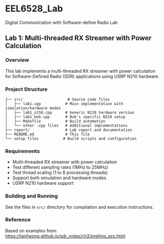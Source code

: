 # EEL6528_Lab
Digital Communication with Software-define Radio Lab

## Lab 1: Multi-threaded RX Streamer with Power Calculation

### Overview
This lab implements a multi-threaded RX streamer with power calculation for Software-Defined Radio (SDR) applications using USRP N210 hardware.

### Project Structure
```
├── src/                    # Source code files
│   ├── lab1.cpp           # Main implementation with simulation/hardware modes
│   ├── lab1_n210.cpp      # Generic N210 hardware version
│   ├── lab1_bob.cpp       # Bob's specific N210 setup
│   ├── Makefile           # Build automation
│   └── other .cpp files   # Additional implementations
├── report/                # Lab report and documentation
├── README.md              # This file
└── setup files           # Build scripts and configuration
```

### Requirements
- Multi-threaded RX streamer with power calculation
- Test different sampling rates (1MHz to 25MHz)
- Test thread scaling (1 to 8 processing threads)
- Support both simulation and hardware modes
- USRP N210 hardware support

### Building and Running
See the files in `src/` directory for compilation and execution instructions.

### Reference
Based on examples from: https://tanfwong.github.io/sdr_notes/ch2/prelims_exs.html